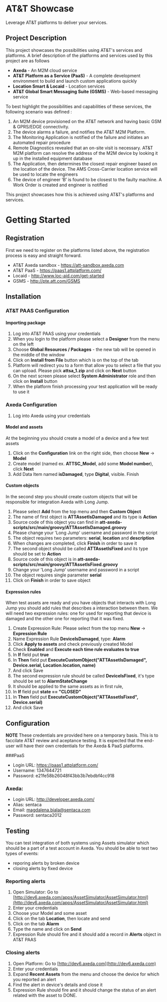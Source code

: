 # AT&T Showcase
Leverage AT&T platforms to deliver your services. 

## Project Description
This project showcases the possibilities using AT&T's services and platforms. A brief description of the platforms and services used by this project are as follows

* **Axeda** - An M2M cloud service
* **AT&T Platform as a Service (PaaS)** - A complete development environment to build and launch custom applications quickly
* **Location Smart & Locaid** - Location services
* **AT&T Global Smart Messaging Suite (GSMS)** - Web-based messaging service

To best highlight the possibilities and capabilities of these services, the following scenario was defined :

1. An M2M device provisioned on the AT&T network and having basic GSM & GPRS/EDGE connectivity. 
1. The device alarms a failure, and notifies the AT&T M2M Platform. 
1. The Monitoring Application is notified of the failure and initiates an automated repair procedure
1. Remote Diagnostics revealed that an on-site visit is necessary. AT&T M2M platform can resolve the address of the M2M device by looking it up in the installed equipment database
1. The Application, then determines the closest repair engineer based on the location of the device. The AMS Cross-Carrier location service will be used to locate the engineers
1. The device of engineer ‘B’ is found to be closest to the faulty machine. A Work Order is created and engineer is notified

This project showcases how this is achieved using AT&T's platforms and services.

# Getting Started
## Registration
First we need to register on the platforms listed above, the registration process is easy and straight forward.

* AT&T Axeda sandbox - https://att-sandbox.axeda.com
* AT&T PaaS - https://paas1.attplatform.com/
* Locaid - http://www.loc-aid.com/get-started
* GSMS - http://pte.att.com/GSMS

## Installation

### AT&T PAAS Configuration

#### Importing package
1. Log into AT&T PAAS using your credentials
1. When you login to the platform please select a **Designer** from the menu on the left
1. Choose **Global Resources / Packages** - the new tab will be opened in the middle of the window
1. Click on **Install from File** button which is on the top of the tab
1. Platform will redirect you to a form that allow you to select a file that you can upload. Please pick **attsa_1.zip** and click on **Next** button
1. On the next screen please select **System Administrator** role and then click on **Install** button
1. When the platform finish processing your test application will be ready to use it

### Axeda Configuration

1. Log into Axeda using your credentials

#### Model and assets
At the beginning you should create a model of a device and a few test assets

1. Click on the **Configuration** link on the right side, then choose **New** -> **Model**
1. Create model (named ex. **ATTSC_Model**, add some **Model number**), click **Next**
1. Add Data Item named **isDamaged**, type **Digital**, visible. Finish
	
#### Custom objects
In the second step you should create custom objects that will be responsible for integration Axeda with Long Jump. 

1. Please select **Add** from the top menu and then **Custom Object**
1. The name of first object is **ATTAssetIsDamaged** and its type is **Action**
1. Source code of this object you can find in **att-axeda-scripts/src/main/groovy/ATTAssetIsDamaged.groovy**
1. Please change your 'Long Jump' username and password in the script
1. The object requires two parameters: **serial**, **location** and **description**
1. When changes are completed, click **Finish** in order to save it
1. The second object should be called **ATTAssetIsFixed** and its type should be set to **Action**
1. Source code of this object is in **att-axeda-scripts/src/main/groovy/ATTAssetIsFixed.groovy**
1. Change your 'Long Jump' username and password in a script
1. The object requires single parameter **serial**
1. Click on **Finish** in order to save object

#### Expression rules
When test assets are ready and you have objects that interacts with Long Jump you should add rules that describes a interaction between them. We will need two expression rules: one for used for reporting that device is damaged and the other one for reporting that it was fixed.

1. Create Expression Rule: Please select from the top menu **New** -> **Expression Rule**
1. Name Expression Rule **DeviceIsDamaged**, type: **Alarm**
1. Click **Apply to assets** and check previously created Model
1. Check **Enabled** and **Execute each time rule evaluates to true**
1. In **If** field put **true**
1. In **Then** field put **ExecuteCustomObject("ATTAssetIsDamaged", Device.serial, Location.location, name)**
1. And click Save
1. The second expression rule should be called **DeviceIsFixed**, it's type should be set to **AlarmStateChange**
1. It should be applied to the same assets as in first rule,
1. In **If** field put **state == "CLOSED"**
1. In **Then** field put **ExecuteCustomObject("ATTAssetIsFixed", Device.serial)**
1. And click Save

## Configuration
**NOTE** These credentials are provided here on a temporary basis. This is to faccilate AT&T review and aceptance testing. 
It is expected that the end-user will have their own credentials for the Axeda & PaaS platforms.

###PaaS
- Login URL: 	https://paas1.attplatform.com/
- Username: 	1347644721
- Password: 	e21fe58b26048f43bb3b7ebdbf4cc918

### Axeda:
- Login URL: 	http://developer.axeda.com/
- Alias: 	sentaca
- Email: 	magdalena.biala@sentaca.com
- Password: 	sentaca2012

## Testing
You can test integration of both systems using Assets simulator which should be a part of a test account in Axeda. 
You should be able to test two types of events:

* reporing alerts by broken device
* closing alerts by fixed device

### Reporting alerts
1. Open Simulator: Go to [http://dev6.axeda.com/apps/AssetSimulator/AssetSimulator.html](http://dev6.axeda.com/apps/AssetSimulator/AssetSimulator.html)
1. Enter your credentials
1. Choose your Model and some asset
1. Click on the tab **Location**, then locate and send
1. Click on the tab **Alarm**
1. Type the name and click on **Send**
1. Expression Rule should fire and it should add a record in **Alerts** object in AT&T PAAS

### Closing alerts
1. Open Platform: Go to [http://dev6.axeda.com](http://dev6.axeda.com)
1. Enter your credentials
1. Expand **Recent Assets** from the menu and choose the device for which you reported an alert
1. Find the alert in device's details and close it
1. Expression Rule should fire and it should change the status of an alert related with the asset to DONE.
